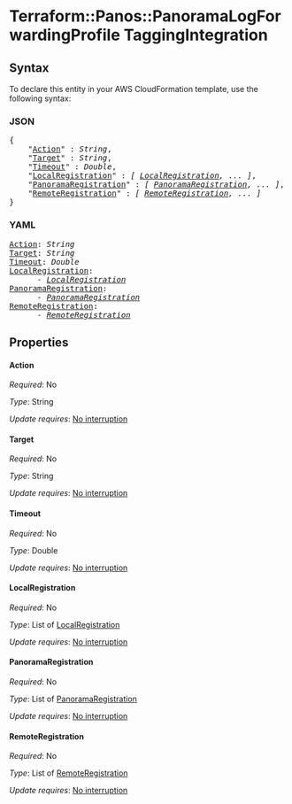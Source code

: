 # Terraform::Panos::PanoramaLogForwardingProfile TaggingIntegration

## Syntax

To declare this entity in your AWS CloudFormation template, use the following syntax:

### JSON

<pre>
{
    "<a href="#action" title="Action">Action</a>" : <i>String</i>,
    "<a href="#target" title="Target">Target</a>" : <i>String</i>,
    "<a href="#timeout" title="Timeout">Timeout</a>" : <i>Double</i>,
    "<a href="#localregistration" title="LocalRegistration">LocalRegistration</a>" : <i>[ <a href="taggingintegration-localregistration.md">LocalRegistration</a>, ... ]</i>,
    "<a href="#panoramaregistration" title="PanoramaRegistration">PanoramaRegistration</a>" : <i>[ <a href="taggingintegration-panoramaregistration.md">PanoramaRegistration</a>, ... ]</i>,
    "<a href="#remoteregistration" title="RemoteRegistration">RemoteRegistration</a>" : <i>[ <a href="taggingintegration-remoteregistration.md">RemoteRegistration</a>, ... ]</i>
}
</pre>

### YAML

<pre>
<a href="#action" title="Action">Action</a>: <i>String</i>
<a href="#target" title="Target">Target</a>: <i>String</i>
<a href="#timeout" title="Timeout">Timeout</a>: <i>Double</i>
<a href="#localregistration" title="LocalRegistration">LocalRegistration</a>: <i>
      - <a href="taggingintegration-localregistration.md">LocalRegistration</a></i>
<a href="#panoramaregistration" title="PanoramaRegistration">PanoramaRegistration</a>: <i>
      - <a href="taggingintegration-panoramaregistration.md">PanoramaRegistration</a></i>
<a href="#remoteregistration" title="RemoteRegistration">RemoteRegistration</a>: <i>
      - <a href="taggingintegration-remoteregistration.md">RemoteRegistration</a></i>
</pre>

## Properties

#### Action

_Required_: No

_Type_: String

_Update requires_: [No interruption](https://docs.aws.amazon.com/AWSCloudFormation/latest/UserGuide/using-cfn-updating-stacks-update-behaviors.html#update-no-interrupt)

#### Target

_Required_: No

_Type_: String

_Update requires_: [No interruption](https://docs.aws.amazon.com/AWSCloudFormation/latest/UserGuide/using-cfn-updating-stacks-update-behaviors.html#update-no-interrupt)

#### Timeout

_Required_: No

_Type_: Double

_Update requires_: [No interruption](https://docs.aws.amazon.com/AWSCloudFormation/latest/UserGuide/using-cfn-updating-stacks-update-behaviors.html#update-no-interrupt)

#### LocalRegistration

_Required_: No

_Type_: List of <a href="taggingintegration-localregistration.md">LocalRegistration</a>

_Update requires_: [No interruption](https://docs.aws.amazon.com/AWSCloudFormation/latest/UserGuide/using-cfn-updating-stacks-update-behaviors.html#update-no-interrupt)

#### PanoramaRegistration

_Required_: No

_Type_: List of <a href="taggingintegration-panoramaregistration.md">PanoramaRegistration</a>

_Update requires_: [No interruption](https://docs.aws.amazon.com/AWSCloudFormation/latest/UserGuide/using-cfn-updating-stacks-update-behaviors.html#update-no-interrupt)

#### RemoteRegistration

_Required_: No

_Type_: List of <a href="taggingintegration-remoteregistration.md">RemoteRegistration</a>

_Update requires_: [No interruption](https://docs.aws.amazon.com/AWSCloudFormation/latest/UserGuide/using-cfn-updating-stacks-update-behaviors.html#update-no-interrupt)

